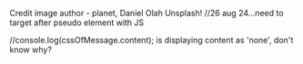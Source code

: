 Credit image author - planet, Daniel Olah Unsplash!
//26 aug 24...need to target after pseudo element with JS

//console.log(cssOfMessage.content); is displaying content as 'none', don't know why?